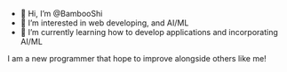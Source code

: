 - 👋 Hi, I’m @BambooShi
- 👀 I’m interested in web developing, and AI/ML
- 🌱 I’m currently learning how to develop applications and incorporating AI/ML

I am a new programmer that hope to improve alongside others like me!

<!---
BambooShi/BambooShi is a ✨ special ✨ repository because its `README.md` (this file) appears on your GitHub profile.
You can click the Preview link to take a look at your changes.
--->
